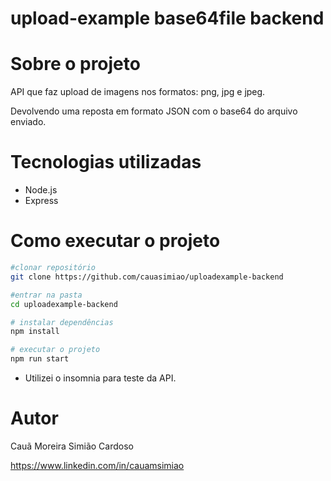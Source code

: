 # upload-example base64file backend

# Sobre o projeto

API que faz upload de imagens nos formatos: png, jpg e jpeg.

Devolvendo uma reposta em formato JSON com o base64 do arquivo enviado.

# Tecnologias utilizadas

- Node.js
- Express

# Como executar o projeto

```bash
#clonar repositório
git clone https://github.com/cauasimiao/uploadexample-backend

#entrar na pasta
cd uploadexample-backend

# instalar dependências
npm install

# executar o projeto
npm run start
```

- Utilizei o insomnia para teste da API.

# Autor

Cauã Moreira Simião Cardoso

https://www.linkedin.com/in/cauamsimiao
